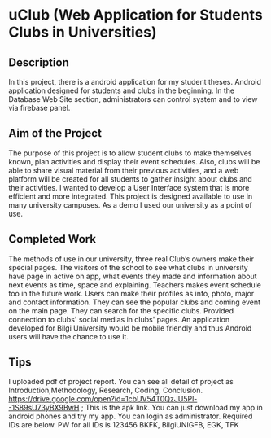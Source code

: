 # uClub (Web Application for Students Clubs in Universities)
## Description
In this project, there is a android application for my student theses.
Android application designed for students and clubs in the beginning.
In the Database Web Site section, administrators can control system and to view via firebase panel.
## Aim of the Project
The purpose of this project is to allow student clubs to make themselves known, plan activities and display their event schedules.
Also, clubs will be able to share visual material from their previous activities, and a web platform will be created for all students to gather insight about clubs and their activities.
I wanted to develop a User Interface system that is more efficient and more integrated.
This project is designed available to use in many university campuses.
As a demo I used our university as a point of use.
## Completed Work
The methods of use in our university, three real Club’s owners make their special pages.
The visitors of the school to see what clubs in university have page in active on app, what events they made and information about next events as time, space and explaining.
Teachers makes event schedule too in the future work.
Users can make their profiles as info, photo, major and contact information.
They can see the popular clubs and coming event on the main page.
They can search for the specific clubs.
Provided connection to clubs' social medias in clubs' pages.
An application developed for Bilgi University would be mobile friendly and thus Android users will have the chance to use it.
## Tips
I uploaded pdf of project report. You can see all detail of project as Introduction,Methodology, Research, Coding, Conclusion.
https://drive.google.com/open?id=1cbUV54T0QzJU5Pl--1S89sU73yBX9BwH ; This is the apk link. You can just download my app in android phones and try my app.
You can login as administrator. Required IDs are below. PW for all IDs is 123456
BKFK, BilgiUNIGFB, EGK, TFK


